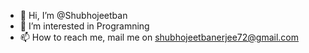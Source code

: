- 👋 Hi, I’m @Shubhojeetban
- 👀 I’m interested in Programning
- 📫 How to reach me, mail me on shubhojeetbanerjee72@gmail.com

<!---
Shubhojeetban/Shubhojeetban is a ✨ special ✨ repository because its `README.md` (this file) appears on your GitHub profile.
You can click the Preview link to take a look at your changes.
--->

